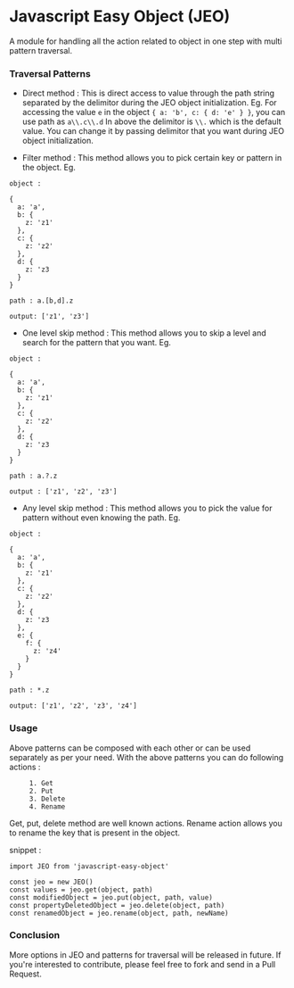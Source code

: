 # Javascript Easy Object (JEO)
A module for handling all the action related to object in one step with multi pattern traversal.

### Traversal Patterns
* Direct method : 
This is direct access to value through the path string separated by the delimitor during the JEO object initialization.
Eg. For accessing the value `e` in the object `{ a: 'b', c: { d: 'e' } }`, you can use path as `a\\.c\\.d`
In above the delimitor is `\\.` which is the default value. You can change it by passing delimitor that you want during JEO object initialization.

* Filter method : 
This method allows you to pick certain key or pattern in the object.
Eg.
```
object :

{
  a: 'a',
  b: {
    z: 'z1'
  },
  c: {
    z: 'z2'
  },
  d: {
    z: 'z3
  }
}

path : a.[b,d].z

output: ['z1', 'z3']

```

* One level skip method : 
This method allows you to skip a level and search for the pattern that you want.
Eg.
```
object :

{
  a: 'a',
  b: {
    z: 'z1'
  },
  c: {
    z: 'z2'
  },
  d: {
    z: 'z3
  }
}

path : a.?.z

output : ['z1', 'z2', 'z3']

```

* Any level skip method : 
This method allows you to pick the value for pattern without even knowing the path.
Eg.
```
object :

{
  a: 'a',
  b: {
    z: 'z1'
  },
  c: {
    z: 'z2'
  },
  d: {
    z: 'z3
  },
  e: {
    f: {
      z: 'z4'
    }
  }
}

path : *.z

output: ['z1', 'z2', 'z3', 'z4']

```
### Usage
Above patterns can be composed with each other or can be used separately as per your need. With the above patterns you can do following actions :
```
     1. Get
     2. Put
     3. Delete
     4. Rename
```
Get, put, delete method are well known actions. Rename action allows you to rename the key that is present in the object.

snippet :
```
import JEO from 'javascript-easy-object'

const jeo = new JEO()
const values = jeo.get(object, path)
const modifiedObject = jeo.put(object, path, value)
const propertyDeletedObject = jeo.delete(object, path)
const renamedObject = jeo.rename(object, path, newName) 
```

### Conclusion
More options in JEO and patterns for traversal will be released in future. If you're interested to contribute, please feel free to fork and send in a Pull Request.
